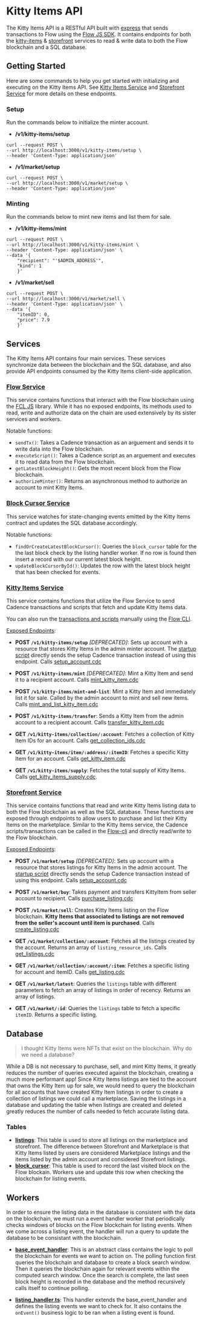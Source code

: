 # Kitty Items API
The Kitty Items API is a RESTful API built with [express](https://expressjs.com/) that sends transactions to Flow using the [Flow JS SDK](https://github.com/onflow/fcl-js/tree/master/packages/sdk). It contains endpoints for both the [kitty-items](src/services/kitty-items.ts) & [storefront](src/services/storefront.ts) services to read & write data to both the Flow blockchain and a SQL database.

## Getting Started

Here are some commands to help you get started with initializing and executing on the Kitty Items API. See [Kitty Items Service](#kitty-items-servicesrcserviceskitty-itemsts) and [Storefront Service](#storefront-servicesrcservicesstorefrontts) for more details on these endpoints.

### Setup

Run the commands below to initialize the minter account.

- **/v1/kitty-items/setup**

```
curl --request POST \
--url http://localhost:3000/v1/kitty-items/setup \
--header 'Content-Type: application/json'
```

- **/v1/market/setup**

```
curl --request POST \
--url http://localhost:3000/v1/market/setup \
--header 'Content-Type: application/json'
```

### Minting

Run the commands below to mint new items and list them for sale.

- **/v1/kitty-items/mint**

```
curl --request POST \
--url http://localhost:3000/v1/kitty-items/mint \
--header 'Content-Type: application/json' \
--data '{
    "recipient": "'$ADMIN_ADDRESS'",
    "kind": 1
    }'
```

- **/v1/market/sell**

```
curl --request POST \
--url http://localhost:3000/v1/market/sell \
--header 'Content-Type: application/json' \
--data '{
    "itemID": 0,
    "price": 7.9
    }'
```

## Services
The Kitty Items API contains four main services. These services synchronize data between the blockchain and the SQL database, and also provide API endpoints consumed by the Kitty Items client-side application.

### [Flow Service](src/services/flow.ts)
This service contains functions that interact with the Flow blockchain using the [FCL JS](https://docs.onflow.org/fcl/) library. While it has no exposed endpoints, its methods used to read, write and authorize data on the chain are used extensively by its sister services and workers.

Notable functions:
- `sendTx()`: Takes a Cadence transaction as an arguement and sends it to write data into the Flow blockchain.
- `executeScript()`: Takes a Cadence script as an arguement and executes it to read data from the Flow blockchain. 
- `getLatestBlockHeight()`: Gets the most recent block from the Flow blockchain.
- `authorizeMinter()`: Returns an asynchronous method to authorize an account to mint Kitty Items.

### [Block Cursor Service](src/services/block-cursor.ts)
This service watches for state-changing events emitted by the Kitty Items contract and updates the SQL database accordingly.

Notable functions:
- `findOrCreateLatestBlockCursor()`: Queries the `block_cursor` table for the the last block check by the listing handler worker. If no row is found then insert a record with our current latest block height.
- `updateBlockCursorById()`: Updates the row with the latest block height that has been checked for events.

### [Kitty Items Service](src/services/kitty-items.ts)
This service contains functions that utilize the Flow Service to send Cadence transactions and scripts that fetch and update Kitty Items data.

You can also run the [transactions and scripts](../cadence) manually using the [Flow CLI](https://docs.onflow.org/flow-cli/).

[Exposed Endpoints](src/routes/kitty-items.ts):
- **POST `/v1/kitty-items/setup`** *[DEPRECATED]*: Sets up account with a resource that stores Kitty Items in the admin minter account. The [startup script](/.ki-scripts/startup.js) directly sends the setup Cadence transaction instead of using this endpoint. Calls [setup_account.cdc](/cadence/transactions/kittyItems/setup_account.cdc)

- **POST `/v1/kitty-items/mint`** *[DEPRECATED]*: Mint a Kitty Item and send it to a recipient account. Calls [mint_kitty_item.cdc](/cadence/transactions/kittyItems/mint_kitty_item.cdc)

- **POST `/v1/kitty-items/mint-and-list`**: Mint a Kitty Item and immediately list it for sale. Called by the admin account to mint and sell new items. Calls [mint_and_list_kitty_item.cdc](/cadence/transactions/kittyItems/mint_and_list_kitty_item.cdc)

- **POST `/v1/kitty-items/transfer`**: Sends a Kitty Item from the admin account to a recipient account. Calls [transfer_kitty_item.cdc](/cadence/transactions/kittyItems/transfer_kitty_item.cdc)

- **GET `/v1/kitty-items/collection/:account`**: Fetches a collection of Kitty Item IDs for an account. Calls [get_collection_ids.cdc](/cadence/scripts/kittyItems/get_collection_ids.cdc)

- **GET `/v1/kitty-items/item/:address/:itemID`**: Fetches a specific Kitty Item for an account. Calls [get_kitty_item.cdc](/cadence/scripts/kittyItems/get_kitty_item.cdc)

- **GET `/v1/kitty-items/supply`**: Fetches the total supply of Kitty Items. Calls [get_kitty_items_supply.cdc](/cadence/scripts/kittyItems/get_kitty_items_supply.cdc).

### [Storefront Service](src/services/storefront.ts)
This service contains functions that read and write Kitty Items listing data to both the Flow blockchain as well as the SQL database. These functions are exposed through endpoints to allow users to purchase and list their Kitty Items on the marketplace. Similar to the Kitty Items service, the Cadence scripts/transactions can be called in the [Flow-cli](https://docs.onflow.org/flow-cli/) and directly read/write to the Flow blockchain.

[Exposed Endpoints](src/routes/storefront.ts):
- **POST `/v1/market/setup`** *[DEPRECATED]*: Sets up account with a resource that stores listings for Kitty Items in the admin account. The [startup script](/.ki-scripts/startup.js) directly sends the setup Cadence transaction instead of using this endpoint. Calls [setup_account.cdc](/cadence/transactions/nftStorefront/setup_account.cdc)

- **POST `/v1/market/buy`**: Takes payment and transfers KittyItem from seller account to recipient. Calls [purchase_listing.cdc](/cadence/transactions/nftStorefront/purchase_listing.cdc)

- **POST `/v1/market/sell`**: Creates Kitty Items listing on the Flow blockchain. **Kitty Items that associated to listings are not removed from the seller's account until item is purchased**. Calls [create_listing.cdc](/cadence/transactions/nftStorefront/create_listing.cdc)

- **GET `/v1/market/collection/:account`**: Fetches all the listings created by the account. Returns an array of `listing_resource_ids`. Calls [get_listings.cdc](/cadence/scripts/nftStorefront/get_listings.cdc)

- **GET `/v1/market/collection/:account/:item`**: Fetches a specific listing for account and itemID. Calls [get_listing.cdc](/cadence/scripts/nftStorefront/get_listing.cdc)

- **GET `/v1/market/latest`**: Queries the `listings` table with different parameters to fetch an array of listings in order of recency. Returns an array of listings.

- **GET `/v1/market/:id`**: Queries the `listings` table to fetch a specific `itemID`. Returns a specific listing.

## Database
>I thought Kitty Items were NFTs that exist on the blockchain. Why do we need a database?

While a DB is not necessary to purchase, sell, and mint Kitty Items, it greatly reduces the number of queries executed against the blockchain, creating a much more performant app! Since Kitty Items listings are tied to the account that owns the Kitty Item up for sale, we would need to query the blockchain for all accounts that have created Kitty Item listings in order to create a collection of listings we could call a marketplace. Saving the listings in a database and updating the table when listings are created and deleted greatly reduces the number of calls needed to fetch accurate listing data.

### Tables
- **[listings](src/migrations/20201217175722_create_listings.ts)**: This table is used to store all listings on the marketplace and storefront. The difference between Storefront and Marketplace is that Kitty Items listed by users are considered Marketplace listings and the items listed by the admin account and considered Storefront listings.
- **[block_cursor](src/migrations/20201214150404_create_block_cursor.ts )**: This table is used to record the last visited block on the Flow blockain. Workers use and update this row when checking the blockchain for listing events.

## Workers
In order to ensure the listing data in the database is consistent with the data on the blockchain, we must run a event handler worker that periodically checks windows of blocks on the Flow blockchain for listing events. When we come across a listing event, the handler will run a query to update the database to be consistant with the blockchain.

- **[base_event_handler](src/workers/base-event-handler.ts)**: This is an abstract class contains the logic to poll the blockchain for events we want to action on. The polling function first queries the blockchain and database to create a block search window. Then it queries the blockchain again for relevant events within the computed search window. Once the search is complete, the last seen block height is recorded in the database and the method recursively calls itself to continue polling.

- **[listing_handler.ts](src/workers/listing-handler.ts)**: This handler extends the base_event_handler and defines the listing events we want to check for. It also contains the `onEvent()` business logic to be ran when a listing event is found.
